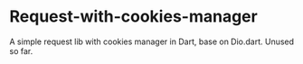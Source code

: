 # Request-with-cookies-manager
A simple request lib with cookies manager in Dart, base on Dio.dart.
Unused so far.
